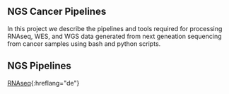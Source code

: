 ## NGS Cancer Pipelines
In this project we describe the pipelines and tools required for processing RNAseq, WES, and WGS data generated from next geneation sequencing from cancer samples using bash and python scripts.

## NGS Pipelines
[RNAseq](Scripts/RNAseq){:hreflang="de"}
